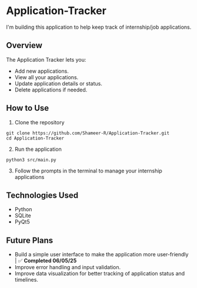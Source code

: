 # Application-Tracker

I'm building this application to help keep track of internship/job applications.

## Overview

The Application Tracker lets you:

- Add new applications.
- View all your applications.
- Update application details or status.
- Delete applications if needed.

## How to Use 
1. Clone the repository
```
git clone https://github.com/Shameer-R/Application-Tracker.git
cd Application-Tracker
```

2. Run the application
```
python3 src/main.py
```

3. Follow the prompts in the terminal to manage your internship applications

## Technologies Used
- Python
- SQLite
- PyQt5

## Future Plans
- Build a simple user interface to make the application more user-friendly | ✅ **Completed 06/05/25**
- Improve error handling and input validation.
- Improve data visualization for better tracking of application status and timelines.
